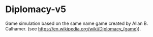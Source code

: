 # Diplomacy-v5

Game simulation based on the same name game created by Allan B. Calhamer. (see https://en.wikipedia.org/wiki/Diplomacy_(game)).
